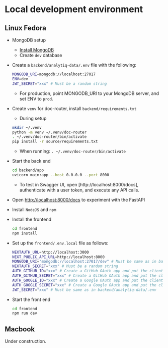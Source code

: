 # Local development environment

## Linux Fedora
* MongoDB setup
  * [Install MongoDB](https://medium.com/@nkav2447/how-to-download-and-install-mongodb-on-fedora-40-2db148a7c2f0)
  * Create `dev` database
* Create a `backend/analytiq-data/.env` file with the following:
  ```bash
  MONGODB_URI=mongodb://localhost:27017
  ENV=dev
  JWT_SECRET="xxx" # Must be a random string
  ```
  * For production, point MONGODB_URI to your MongoDB server, and set ENV to `prod`.
* Create `venv` for doc-router, install `backend/requirements.txt`
  * During setup
  ```bash
  mkdir ~/.venv
  python -m venv ~/.venv/doc-router
  . ~/.venv/doc-router/bin/activate
  pip install -r source/requirements.txt
  ```
  * When running: `. ~/.venv/doc-router/bin/activate`

* Start the back end
  ```bash
  cd backend/app
  uvicorn main:app --host 0.0.0.0 --port 8000
  ```
  * To test in Swagger UI, open [http://localhost:8000/docs], authenticate with a user token, and execute any API calls.
* Open [http://localhost:8000/docs](http://localhost:8000/docs) to experiment with the FastAPI
* Install `NodeJS` and `npm`
* Install the frontend
  ```bash
  cd frontend
  npm install
  ```
* Set up the `frontend/.env.local` file as follows:
  ```bash
  NEXTAUTH_URL=http://localhost:3000
  NEXT_PUBLIC_API_URL=http://localhost:8000
  MONGODB_URI="mongodb://localhost:27017/dev" # Must be same as in backend/analytiq-data/.env, but with the database name attached
  NEXTAUTH_SECRET="xxx" # Must be a random string
  AUTH_GITHUB_ID="xxx" # Create a GitHub OAuth app and put the client ID here
  AUTH_GITHUB_SECRET="xxx" # Create a GitHub OAuth app and put the client secret here
  AUTH_GOOGLE_ID="xxx" # Create a Google OAuth app and put the client ID here
  AUTH_GOOGLE_SECRET="xxx" # Create a Google OAuth app and put the client secret here
  JWT_SECRET="xxx" # Must be same as in backend/analytiq-data/.env
  ```
* Start the front end
  ```bash
  cd frontend
  npm run dev
  ```

## Macbook
Under construction.

